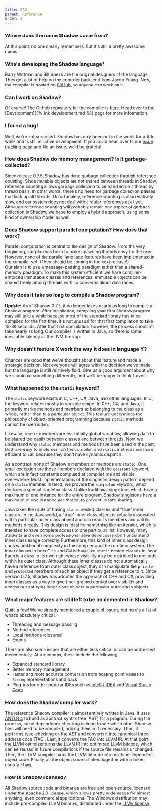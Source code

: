 ```yaml
---
title: FAQ
parent: Reference
order: 2
---
```


### Where does the name Shadow come from?
		
At this point, no one clearly remembers.  But it's still a pretty awesome name.
	
### Who's developing the Shadow language?
Barry Wittman and Bill Speirs are the original designers of the language.  They got a lot of help on the compiler back-end from Jacob Young.  Now, the compiler is hosted on [GitHub](https://github.com/), so anyone can work on it.
	
### Can I work on Shadow?

Of course!  The GitHub repository for the compiler is [here](https://github.com/TeamShadow/shadow/).  Head over to the [Development]({% link development.md %}) page for more information.
	
### I found a bug!

Well, we're not surprised.  Shadow has only been out in the world for a little while and is still in active development.  If you could head over to our [issue tracking page](https://github.com/TeamShadow/shadow/issues) and file an issue, we'd be grateful.
	
### How does Shadow do memory management?  Is it garbage-collected?

Since release 0.7.5, Shadow has done garbage collection through reference counting.  Since mutable objects are not shared between threads in Shadow, reference counting allows garbage collection to be handled on a thread by thread basis.  In other words, there's no need for garbage collection pauses that lock up all threads.  Unfortunately, reference counting is also relatively slow, and our system does not deal with circular references at all yet.  Although reference counting will probably remain one aspect of garbage collection in Shadow, we hope to employ a hybrid approach, using some kind of ownership model as well.
	
### Does Shadow support parallel computation?  How does that work?

Parallel computation is central to the design of Shadow.  From the very beginning, our plan has been to make spawning threads easy for the user.  However, none of the parallel language features have been implemented in the compiler yet. (They should be coming in the next release!)		
Our plan is to use a message-passing paradigm rather than a shared-memory paradigm.  To make this system efficient, we have compiler-enforced immutable classes and references.  Immutable objects can be shared freely among threads with no concerns about data races.
	
### Why does it take so long to compile a Shadow program?
				
**Update:** As of Shadow 0.7.5, it no longer takes nearly as long to compile a Shadow program!  After installation, compiling your first Shadow program may still take a while because most of the standard library has to be compiled for the first time.  It's not unusual for that first compilation to take 15-30 seconds.  After that first compilation, however, the process shouldn't take nearly as long.  Our compiler is written in Java, so there is some inevitable latency as the JVM fires up.
	
### Why doesn't feature X work the way it does in language Y?

Chances are good that we've thought about this feature and made a strategic decision.  Not everyone will agree with the decision we've made, but the language is still relatively fluid.  Give us a good argument about why we should do something differently, and we'll be happy to think it over.
	
### What happened to the `static` keyword?

The `static` keyword exists in C, C++, C#, Java, and other languages.  In C, the keyword relates mostly to variable scope.  In C++, C#, and Java, it primarily marks methods and members as belonging to the class as a whole, rather than to a particular object.  This feature undermines the philosophy of object-oriented programming because `static` methods cannot be overridden.

Likewise, `static` members are essentially global variables, allowing data to be shared too easily between classes and between threads.  Now, we understand why `static` members and methods have been used in the past: Both are easy to implement on the compiler, and `static` methods are more efficient to call because they don't have dynamic dispatch.

As a contrast, none of Shadow's members or methods are `static`.  One small exception are those members declared with the `constant` keyword, which are in fact constants computed at compile time and visible everywhere.  Most implementations of the singleton design pattern depend on a `static` member.  Instead, we provide the `singleton` keyword, which declares a special singleton class.  Unlike traditional singletons which have a maximum of one instance for the entire program, Shadow singletons have a maximum of one instance *per thread*, to prevent unsafe sharing.

Java takes the route of having `static` nested classes and "true" inner classes.  In the Java world, a "true" inner class object is actually associated with a particular outer class object and can read its members and call its methods directly.  This design is ideal for something like an iterator, which is intended to have complete access to one particular list.  However, many students and even some professional Java developers don't understand inner class usage correctly.  Furthermore, this kind of inner class design causes additional complexity in the compiler and the run-time system.  The inner classes in both C++ and C# behave like `static` nested classes in Java: Each is a class in its own right whose visibility may be restricted to methods within its outer class.  Although these inner classes do not automatically have a reference to an outer class object, they can manipulate the `private` and `protected` members of such an object if they get a reference to it.  Since version 0.7.5, Shadow has adopted the approach of C++ and C#, providing inner classes as a way to give finer-grained control over visibility and access but not tying inner class objects to particular outer class objects.
		
	
### What major features are still left to be implemented in Shadow?				

Quite a few!  We've already mentioned a couple of issues, but here's a list of what's absolutely critical.
- Threading and message passing
- Method references
- Local methods (closures)
- Enums

There are also some issues that are either less critical or can be addressed incrementally.  At a minimum, these include the following.			
- Expanded standard library
- Better memory management
- Faster and more accurate conversion from floating point values to `String` representations and back
- Plug-ins for other popular IDEs such as [IntelliJ IDEA](https://www.jetbrains.com/idea/) and [Visual Studio Code](https://code.visualstudio.com/)
	
### How does the Shadow compiler work?

The reference Shadow compiler is almost entirely written in Java.  It uses [ANTLR 4](http://www.antlr.org/) to build an abstract syntax tree (AST) for a program. During the process, some dependency checking is done to see which other Shadow files will need to be compiled, adding them in if necessary. Then, it performs type-checking on the AST and converts it into canonical three-address code (TAC).  Last, it converts the TAC into LLVM IR.  At that point, the LLVM optimizer turns the LLVM IR into optimized LLVM bitcode, which can be reused in future compilations if the source file remains unchanged.  Then, the LLVM compiler turns the LLVM bitcode into machine-dependent object code. Finally, all the object code is linked together with a linker, usually `clang`.
	
### How is Shadow licensed?

All Shadow source code and binaries are free and open-source, licensed under the  [Apache 2.0 license](https://www.apache.org/licenses/LICENSE-2.0.html), which allows pretty wide usage for almost anything, even commercial applications.  The Windows distribution may include pre-compiled LLVM binaries, distributed under the [LLVM license](http://llvm.org/docs/DeveloperPolicy.html#llvm-license).
